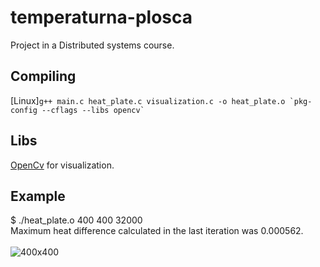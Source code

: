 # temperaturna-plosca
Project in a Distributed systems course.

## Compiling
\[Linux\]```g++ main.c heat_plate.c visualization.c -o heat_plate.o `pkg-config --cflags --libs opencv` ```

## Libs
[OpenCv](https://opencv.org/) for visualization.

## Example
$ ./heat_plate.o 400 400 32000<br>
Maximum heat difference calculated in the last iteration was 0.000562.<br><br>
![400x400](https://github.com/matejklemen/temperaturna-plosca/blob/master/heat_plate_400_400_32000.png)

